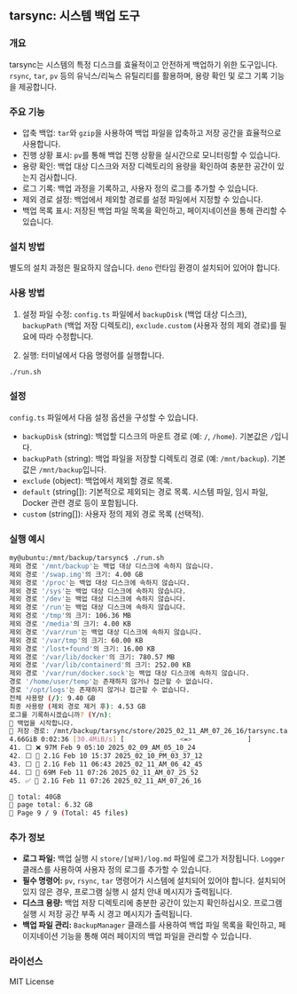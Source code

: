 ## tarsync: 시스템 백업 도구

### 개요

tarsync는 시스템의 특정 디스크를 효율적이고 안전하게 백업하기 위한 도구입니다. `rsync`, `tar`, `pv` 등의 유닉스/리눅스 유틸리티를 활용하며, 용량 확인 및 로그 기록 기능을 제공합니다.

### 주요 기능

* 압축 백업: `tar`와 `gzip`을 사용하여 백업 파일을 압축하고 저장 공간을 효율적으로 사용합니다.
* 진행 상황 표시: `pv`를 통해 백업 진행 상황을 실시간으로 모니터링할 수 있습니다.
* 용량 확인: 백업 대상 디스크와 저장 디렉토리의 용량을 확인하여 충분한 공간이 있는지 검사합니다.
* 로그 기록: 백업 과정을 기록하고, 사용자 정의 로그를 추가할 수 있습니다.
* 제외 경로 설정: 백업에서 제외할 경로를 설정 파일에서 지정할 수 있습니다.
* 백업 목록 표시: 저장된 백업 파일 목록을 확인하고, 페이지네이션을 통해 관리할 수 있습니다.

### 설치 방법

별도의 설치 과정은 필요하지 않습니다. `deno` 런타임 환경이 설치되어 있어야 합니다.

### 사용 방법

1. 설정 파일 수정: `config.ts` 파일에서 `backupDisk` (백업 대상 디스크), `backupPath` (백업 저장 디렉토리), `exclude.custom` (사용자 정의 제외 경로)를 필요에 따라 수정합니다.

2. 실행: 터미널에서 다음 명령어를 실행합니다.

```bash
./run.sh
```

### 설정

`config.ts` 파일에서 다음 설정 옵션을 구성할 수 있습니다.

* `backupDisk` (string): 백업할 디스크의 마운트 경로 (예: `/`, `/home`). 기본값은 `/`입니다.
* `backupPath` (string): 백업 파일을 저장할 디렉토리 경로 (예: `/mnt/backup`). 기본값은 `/mnt/backup`입니다.
* `exclude` (object): 백업에서 제외할 경로 목록.
* `default` (string[]): 기본적으로 제외되는 경로 목록. 시스템 파일, 임시 파일, Docker 관련 경로 등이 포함됩니다.
* `custom` (string[]): 사용자 정의 제외 경로 목록 (선택적).

### 실행 예시

```bash
my@ubuntu:/mnt/backup/tarsync$ ./run.sh 
제외 경로 '/mnt/backup'는 백업 대상 디스크에 속하지 않습니다.
제외 경로 '/swap.img'의 크기: 4.00 GB
제외 경로 '/proc'는 백업 대상 디스크에 속하지 않습니다.
제외 경로 '/sys'는 백업 대상 디스크에 속하지 않습니다.
제외 경로 '/dev'는 백업 대상 디스크에 속하지 않습니다.
제외 경로 '/run'는 백업 대상 디스크에 속하지 않습니다.
제외 경로 '/tmp'의 크기: 106.36 MB
제외 경로 '/media'의 크기: 4.00 KB
제외 경로 '/var/run'는 백업 대상 디스크에 속하지 않습니다.
제외 경로 '/var/tmp'의 크기: 60.00 KB
제외 경로 '/lost+found'의 크기: 16.00 KB
제외 경로 '/var/lib/docker'의 크기: 780.57 MB
제외 경로 '/var/lib/containerd'의 크기: 252.00 KB
제외 경로 '/var/run/docker.sock'는 백업 대상 디스크에 속하지 않습니다.
경로 '/home/user/temp'는 존재하지 않거나 접근할 수 없습니다.
경로 '/opt/logs'는 존재하지 않거나 접근할 수 없습니다.
전체 사용량 (/): 9.40 GB
최종 사용량 (제외 경로 제거 후): 4.53 GB
로그를 기록하시겠습니까? (Y/n):  
📂 백업을 시작합니다.
📌 저장 경로: /mnt/backup/tarsync/store/2025_02_11_AM_07_26_16/tarsync.tar.gz
4.66GiB 0:02:36 [30.4MiB/s] [              <=>              ]
41. ⬜️ ❌ 97M Feb 9 05:10 2025_02_09_AM_05_10_24
42. ⬜️ 📖 2.1G Feb 10 15:37 2025_02_10_PM_03_37_12
43. ⬜️ 📖 2.1G Feb 11 06:43 2025_02_11_AM_06_42_45
44. ⬜️ 📖 69M Feb 11 07:26 2025_02_11_AM_07_25_52
45. ✅ 📖 2.1G Feb 11 07:26 2025_02_11_AM_07_26_16

🔳 total: 40GB
🔳 page total: 6.32 GB
🔳 Page 9 / 9 (Total: 45 files)
```

### 추가 정보

* **로그 파일:** 백업 실행 시 `store/[날짜]/log.md` 파일에 로그가 저장됩니다. `Logger` 클래스를 사용하여 사용자 정의 로그를 추가할 수 있습니다.
* **필수 명령어:** `pv`, `rsync`, `tar` 명령어가 시스템에 설치되어 있어야 합니다. 설치되어 있지 않은 경우, 프로그램 실행 시 설치 안내 메시지가 출력됩니다.
* **디스크 용량:** 백업 저장 디렉토리에 충분한 공간이 있는지 확인하십시오. 프로그램 실행 시 저장 공간 부족 시 경고 메시지가 출력됩니다.
* **백업 파일 관리:** `BackupManager` 클래스를 사용하여 백업 파일 목록을 확인하고, 페이지네이션 기능을 통해 여러 페이지의 백업 파일을 관리할 수 있습니다.

### 라이선스

MIT License
